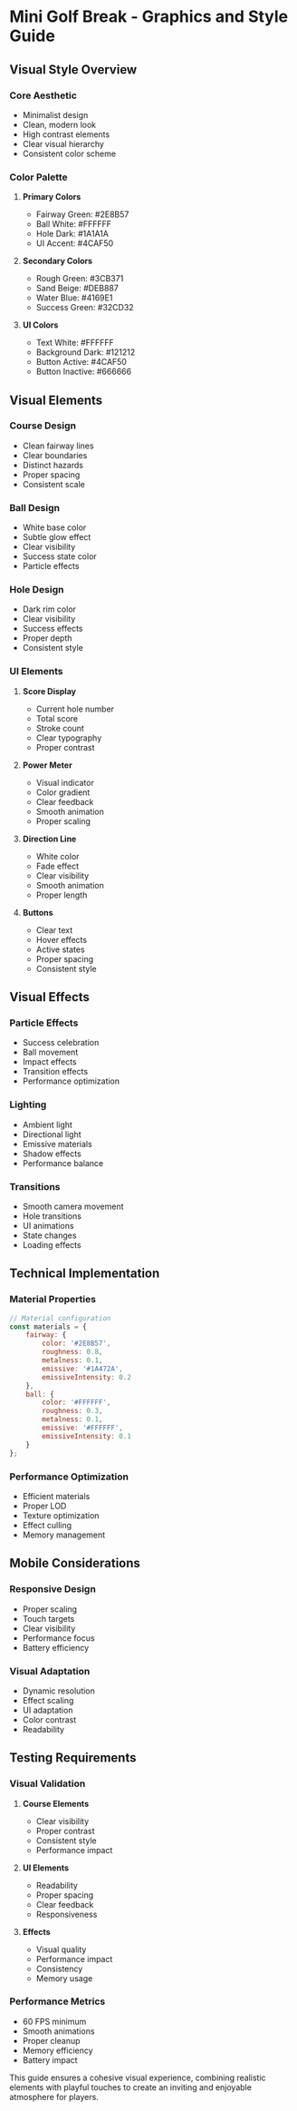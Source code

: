 # Mini Golf Break - Graphics and Style Guide

## Visual Style Overview

### Core Aesthetic
- Minimalist design
- Clean, modern look
- High contrast elements
- Clear visual hierarchy
- Consistent color scheme

### Color Palette

1. **Primary Colors**
   - Fairway Green: #2E8B57
   - Ball White: #FFFFFF
   - Hole Dark: #1A1A1A
   - UI Accent: #4CAF50

2. **Secondary Colors**
   - Rough Green: #3CB371
   - Sand Beige: #DEB887
   - Water Blue: #4169E1
   - Success Green: #32CD32

3. **UI Colors**
   - Text White: #FFFFFF
   - Background Dark: #121212
   - Button Active: #4CAF50
   - Button Inactive: #666666

## Visual Elements

### Course Design
- Clean fairway lines
- Clear boundaries
- Distinct hazards
- Proper spacing
- Consistent scale

### Ball Design
- White base color
- Subtle glow effect
- Clear visibility
- Success state color
- Particle effects

### Hole Design
- Dark rim color
- Clear visibility
- Success effects
- Proper depth
- Consistent style

### UI Elements

1. **Score Display**
   - Current hole number
   - Total score
   - Stroke count
   - Clear typography
   - Proper contrast

2. **Power Meter**
   - Visual indicator
   - Color gradient
   - Clear feedback
   - Smooth animation
   - Proper scaling

3. **Direction Line**
   - White color
   - Fade effect
   - Clear visibility
   - Smooth animation
   - Proper length

4. **Buttons**
   - Clear text
   - Hover effects
   - Active states
   - Proper spacing
   - Consistent style

## Visual Effects

### Particle Effects
- Success celebration
- Ball movement
- Impact effects
- Transition effects
- Performance optimization

### Lighting
- Ambient light
- Directional light
- Emissive materials
- Shadow effects
- Performance balance

### Transitions
- Smooth camera movement
- Hole transitions
- UI animations
- State changes
- Loading effects

## Technical Implementation

### Material Properties
```javascript
// Material configuration
const materials = {
    fairway: {
        color: '#2E8B57',
        roughness: 0.8,
        metalness: 0.1,
        emissive: '#1A472A',
        emissiveIntensity: 0.2
    },
    ball: {
        color: '#FFFFFF',
        roughness: 0.3,
        metalness: 0.1,
        emissive: '#FFFFFF',
        emissiveIntensity: 0.1
    }
};
```

### Performance Optimization
- Efficient materials
- Proper LOD
- Texture optimization
- Effect culling
- Memory management

## Mobile Considerations

### Responsive Design
- Proper scaling
- Touch targets
- Clear visibility
- Performance focus
- Battery efficiency

### Visual Adaptation
- Dynamic resolution
- Effect scaling
- UI adaptation
- Color contrast
- Readability

## Testing Requirements

### Visual Validation
1. **Course Elements**
   - Clear visibility
   - Proper contrast
   - Consistent style
   - Performance impact

2. **UI Elements**
   - Readability
   - Proper spacing
   - Clear feedback
   - Responsiveness

3. **Effects**
   - Visual quality
   - Performance impact
   - Consistency
   - Memory usage

### Performance Metrics
- 60 FPS minimum
- Smooth animations
- Proper cleanup
- Memory efficiency
- Battery impact

This guide ensures a cohesive visual experience, combining realistic elements with playful touches to create an inviting and enjoyable atmosphere for players.

